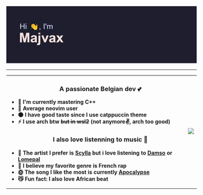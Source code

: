 <div align="center">
    <img src="./image/header.png"/>
</div>

<hr/>





<table align="center" style="width: 100%;">
    <tr>
        <td>
            <ul>
                <h3 align="center">A passionate Belgian dev 💕</h3>
                <li><b>💪 I'm currently mastering C++</b></li>
                <li><b>🌱 Average neovim user</b></li>
                <li><b>🌑 I have good taste since I use catppuccin theme</b></li>
                <li><b>⚡ I use arch btw <s>but in wsl2</s> (not anymore✌️, arch too good)</b></li>
                <h3 align="center">I also love listenning to music 🎺</h3>
                <li><b>🎨 The artist I prefer is <a href="https://open.spotify.com/artist/7fRBY7RRf4iMn2Z4bhZcYA?si=o__BUiBqRmGDn0Q4JMyQTg">Scylla</a> but i love listening to <a href="https://open.spotify.com/artist/2UwqpfQtNuhBwviIC0f2ie?si=79dF3w7lSFi0A-qZti2HOA">Damso</a> or <a href="https://open.spotify.com/artist/1Yfe3ONJlioHys7jwHdfVm?si=ZLNWOD0rQ3m6_sE4d7ZElg">Lomepal</a></b></li>
                <li><b>💖 I believe my favorite genre is French rap</b></li>
                <li><b>🌞 The song I like the most is currently <a href="https://open.spotify.com/track/0yc6Gst2xkRu0eMLeRMGCX?si=4e2fca7a8f7b4f2d">Apocalypse</a></b></li>
                <li><b>😼 Fun fact: I also love African beat</b></li>
            </ul>
        </td>
        <td><img src="https://spotify-github-profile.kittinanx.com/api/view?uid=xavdejam&cover_image=true&theme=compact&show_offline=false&background_color=121212&interchange=true"></tr>
    </tr>
</table>

